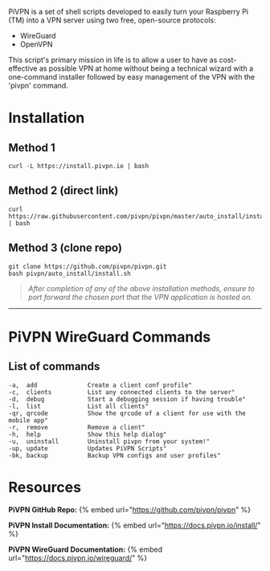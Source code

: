 PiVPN is a set of shell scripts developed to easily turn your Raspberry Pi (TM) into a VPN server using two free, open-source protocols:

- WireGuard
- OpenVPN

This script's primary mission in life is to allow a user to have as cost-effective as possible VPN at home without being a technical wizard with a one-command installer followed by easy management of the VPN with the 'pivpn' command.

# Installation
## Method 1

```Shell
curl -L https://install.pivpn.io | bash
```

## Method 2 (direct link)

```Shell
curl https://raw.githubusercontent.com/pivpn/pivpn/master/auto_install/install.sh | bash
```

## Method 3 (clone repo)

```Shell
git clone https://github.com/pivpn/pivpn.git
bash pivpn/auto_install/install.sh
```


>*After completion of any of the above installation methods, ensure to port forward the chosen port that the VPN application is hosted on.* 

---
# PiVPN WireGuard Commands
## List of commands

```
-a,  add              Create a client conf profile"
-c,  clients          List any connected clients to the server"
-d,  debug            Start a debugging session if having trouble"
-l,  list             List all clients"
-qr, qrcode           Show the qrcode of a client for use with the mobile app"
-r,  remove           Remove a client"
-h,  help             Show this help dialog"
-u,  uninstall        Uninstall pivpn from your system!"
-up, update           Updates PiVPN Scripts"
-bk, backup           Backup VPN configs and user profiles"
```

# Resources
**PiVPN GitHub Repo:**
{% embed url="https://github.com/pivpn/pivpn" %}

**PiVPN Install Documentation:**
{% embed url="https://docs.pivpn.io/install/" %}

**PiVPN WireGuard Documentation:**
{% embed url="https://docs.pivpn.io/wireguard/" %}


